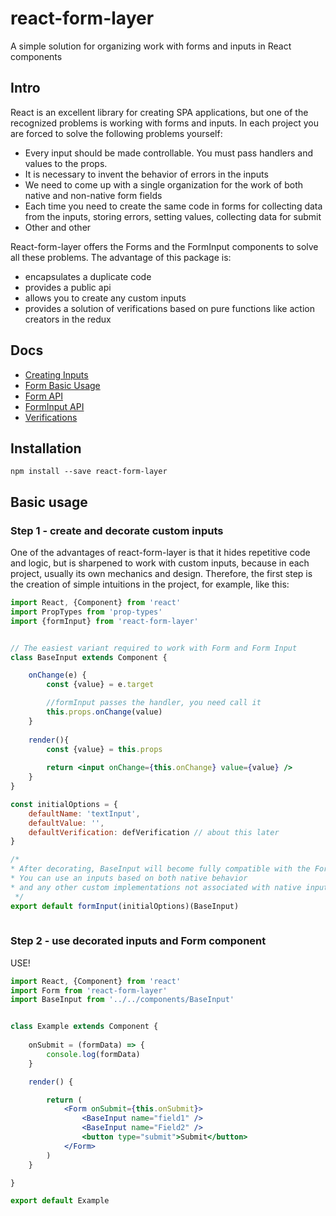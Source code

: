 # react-form-layer

A simple solution for organizing work with forms and inputs in React components

## Intro

React is an excellent library for creating SPA applications, 
but one of the recognized problems is working with forms and inputs. 
In each project you are forced to solve the following problems yourself:

* Every input should be made controllable. You must pass handlers and values to the props.
* It is necessary to invent the behavior of errors in the inputs
* We need to come up with a single organization for the work of both native and non-native form fields
* Each time you need to create the same code in forms for collecting data from the inputs, storing
  errors, setting values, collecting data for submit
* Other and other

React-form-layer offers the Forms and the FormInput components to solve all these problems. The advantage of this package is:
* encapsulates a duplicate code
* provides a public api
* allows you to create any custom inputs
* provides a solution of verifications based on pure functions like action creators in the redux

## Docs

* [Creating Inputs](docs/creatingInputs.md)
* [Form Basic Usage](docs/formBasicUsage.md)
* [Form API](docs/formApi.md)
* [FormInput API](docs/formInputApi.md)
* [Verifications](docs/creatingVerifications.md)

## Installation

```
npm install --save react-form-layer
```

## Basic usage

### Step 1 - create and decorate custom inputs

One of the advantages of react-form-layer is that it hides repetitive code and logic, but is sharpened
to work with custom inputs, because in each project, usually its own mechanics and design. Therefore,
the first step is the creation of simple intuitions in the project, for example, like this:

```jsx
import React, {Component} from 'react'
import PropTypes from 'prop-types'
import {formInput} from 'react-form-layer'


// The easiest variant required to work with Form and Form Input
class BaseInput extends Component {

    onChange(e) {
        const {value} = e.target

        //formInput passes the handler, you need call it
        this.props.onChange(value)
    }
    
    render(){
        const {value} = this.props
    
        return <input onChange={this.onChange} value={value} />
    }
}

const initialOptions = {
    defaultName: 'textInput',
    defaultValue: '',
    defaultVerification: defVerification // about this later
}

/* 
* After decorating, BaseInput will become fully compatible with the Form component
* You can use an inputs based on both native behavior
* and any other custom implementations not associated with native inputs
 */
export default formInput(initialOptions)(BaseInput)
 
```

### Step 2 - use decorated inputs and Form component

USE!

```jsx
import React, {Component} from 'react'
import Form from 'react-form-layer'
import BaseInput from '../../components/BaseInput'


class Example extends Component {
    
    onSubmit = (formData) => {
        console.log(formData)
    }

    render() {

        return (
            <Form onSubmit={this.onSubmit}>
                <BaseInput name="field1" />
                <BaseInput name="Field2" />
                <button type="submit">Submit</button>
            </Form>
        )
    }

}

export default Example
```